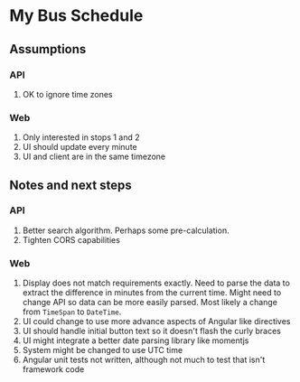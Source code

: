 # My Bus Schedule

## Assumptions
### API
1. OK to ignore time zones

### Web
1. Only interested in stops 1 and 2 
1. UI should update every minute 
1. UI and client are in the same timezone

## Notes and next steps
### API
1. Better search algorithm. Perhaps some pre-calculation.
1. Tighten CORS capabilities

### Web
1. Display does not match requirements exactly. Need to parse the data to extract the difference in minutes from the current time. Might need to change API so data can be more easily parsed. Most likely a change from `TimeSpan` to `DateTime`.
1. UI could change to use more advance aspects of Angular like directives
1. UI should handle initial button text so it doesn't flash the curly braces
1. UI might integrate a better date parsing library like momentjs
1. System might be changed to use UTC time
1. Angular unit tests not written, although not much to test that isn't framework code

